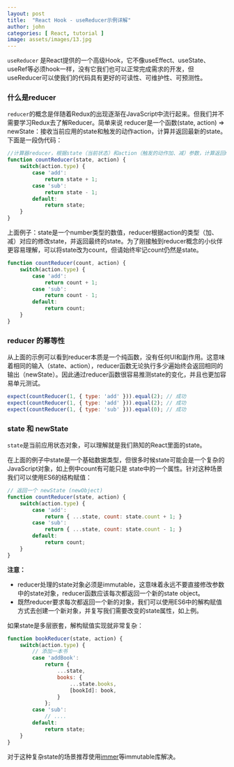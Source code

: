 ```yaml
---
layout: post
title:  "React Hook - useReducer示例详解"
author: john
categories: [ React, tutorial ]
image: assets/images/13.jpg
---
```


`useReducer` 是React提供的一个高级Hook，它不像useEffect、useState、useRef等必须hook一样，没有它我们也可以正常完成需求的开发，但useReducer可以使我们的代码具有更好的可读性、可维护性、可预测性。

### 什么是reducer
`reducer`的概念是伴随着Redux的出现逐渐在JavaScript中流行起来。但我们并不需要学习Redux去了解Reducer。简单来说 reducer是一个函数(state, action) => newState：接收当前应用的state和触发的动作action，计算并返回最新的state。下面是一段伪代码：
```js
//计算器reducer，根据state（当前状态）和action（触发的动作加、减）参数，计算返回newState
function countReducer(state, action) {
    switch(action.type) {
        case 'add':
            return state + 1;
        case 'sub':
            return state - 1;
        default: 
            return state;
    }
}
```
上面例子：state是一个number类型的数值，reducer根据action的类型（加、减）对应的修改state，并返回最终的state。为了刚接触到reducer概念的小伙伴更容易理解，可以将state改为count，但请始终牢记count仍然是state。
```js
function countReducer(count, action) {
    switch(action.type) {
        case 'add':
            return count + 1;
        case 'sub':
            return count - 1;
        default: 
            return count;
    }
}
```

### reducer 的幂等性
从上面的示例可以看到reducer本质是一个纯函数，没有任何UI和副作用。这意味着相同的输入（state、action），reducer函数无论执行多少遍始终会返回相同的输出（newState）。因此通过reducer函数很容易推测state的变化，并且也更加容易单元测试。
```js
expect(countReducer(1, { type: 'add' })).equal(2); // 成功
expect(countReducer(1, { type: 'add' })).equal(2); // 成功
expect(countReducer(1, { type: 'sub' })).equal(0); // 成功
```


### state 和 newState
`state`是当前应用状态对象，可以理解就是我们熟知的React里面的state。

在上面的例子中state是一个基础数据类型，但很多时候state可能会是一个复杂的JavaScript对象，如上例中count有可能只是 state中的一个属性。针对这种场景我们可以使用ES6的结构赋值：
```js
// 返回一个 newState (newObject)
function countReducer(state, action) {
    switch(action.type) {
        case 'add':
            return { ...state, count: state.count + 1; }
        case 'sub':
            return { ...state, count: state.count - 1; }
        default: 
            return count;
    }
}
```
**注意：**

+ reducer处理的state对象必须是immutable，这意味着永远不要直接修改参数中的state对象，reducer函数应该每次都返回一个新的state object。
+ 既然reducer要求每次都返回一个新的对象，我们可以使用ES6中的解构赋值方式去创建一个新对象，并复写我们需要改变的state属性，如上例。

如果state是多层嵌套，解构赋值实现就非常复杂：
```js
function bookReducer(state, action) {
    switch(action.type) {
        // 添加一本书
        case 'addBook':
            return {
                ...state,
                books: {
                    ...state.books,
                    [bookId]: book,
                }
            };
        case 'sub':
            // ....
        default: 
            return state;
    }
}
```
对于这种复杂state的场景推荐使用[immer](https://github.com/immerjs/immer "immer")等immutable库解决。

